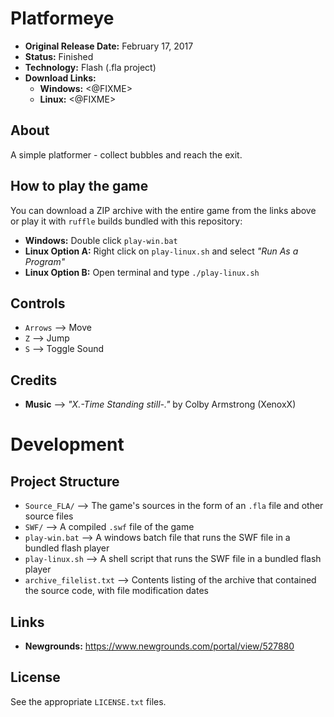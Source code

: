 # Platformeye

 - **Original Release Date:** February 17, 2017
 - **Status:** Finished
 - **Technology:** Flash (.fla project)
 - **Download Links:**
   - **Windows:** <@FIXME>
   - **Linux:** <@FIXME>


## About
A simple platformer - collect bubbles and reach the exit.


## How to play the game
You can download a ZIP archive with the entire game from the links above
or play it with `ruffle` builds bundled with this repository:

 - **Windows:** Double click `play-win.bat`
 - **Linux Option A:** Right click on `play-linux.sh` and
   select *"Run As a Program"*
 - **Linux Option B:** Open terminal and type `./play-linux.sh`


## Controls
 - `Arrows` ⟶ Move
 - `Z` ⟶ Jump
 - `S` ⟶ Toggle Sound


## Credits
- **Music** ⟶ *"X.-Time Standing still-."* by Colby Armstrong (XenoxX)


# Development
## Project Structure
 - `Source_FLA/` ⟶ The game's sources in the form of an `.fla` file
    and other source files
 - `SWF/` ⟶ A compiled `.swf` file of the game
 - `play-win.bat` ⟶ A windows batch file that runs the SWF file in
   a bundled flash player
 - `play-linux.sh` ⟶ A shell script that runs the SWF file in
   a bundled flash player
 - `archive_filelist.txt` ⟶ Contents listing of the archive that contained the
   source code, with file modification dates


## Links
 - **Newgrounds:** https://www.newgrounds.com/portal/view/527880


## License
See the appropriate `LICENSE.txt` files.
